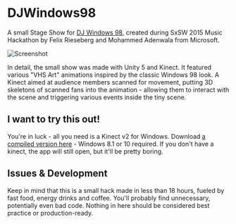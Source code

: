 # DJWindows98
A small Stage Show for [DJ Windows 98](https://twitter.com/djwindows98), created during SxSW 2015 Music Hackathon by Felix Rieseberg and Mohammed Adenwala from Microsoft.

![Screenshot](https://cloud.githubusercontent.com/assets/1426799/6775069/dfdfc8a0-d0e8-11e4-9b97-871add8a5d51.jpg)

In detail, the small show was made with Unity 5 and Kinect. It featured various "VHS Art" animations inspired by the classic Windows 98 look. A Kinect aimed at audience members scanned for movement, putting 3D skeletons of scanned fans into the animation - allowing them to interact with the scene and triggering various events inside the tiny scene.

## I want to try this out!
You're in luck - all you need is a Kinect v2 for Windows. Download [a compiled version here](https://github.com/felixrieseberg/DJWindows98/releases/download/0.1.0/djwindows98.zip) - Windows 8.1 or 10 required. If you don't have a kinect, the app will still open, but it'll be pretty boring.

## Issues & Development
Keep in mind that this is a small hack made in less than 18 hours, fueled by fast food, energy drinks and coffee. You'll probably find unnecessary, potentially even bad code. Nothing in here should be considered best practice or production-ready. 


